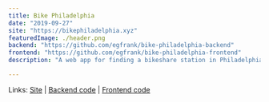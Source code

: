 ```yaml
---
title: Bike Philadelphia
date: "2019-09-27"
site: "https://bikephiladelphia.xyz"
featuredImage: ./header.png
backend: "https://github.com/egfrank/bike-philadelphia-backend"
frontend: "https://github.com/egfrank/bike-philadelphia-frontend"
description: "A web app for finding a bikeshare station in Philadelphia"

---
```

Links: [Site](https://bikephiladelphia.xyz) | [Backend code](https://github.com/egfrank/bike-philadelphia-backend) | [Frontend code](https://github.com/egfrank/bike-philadelphia-frontend)
